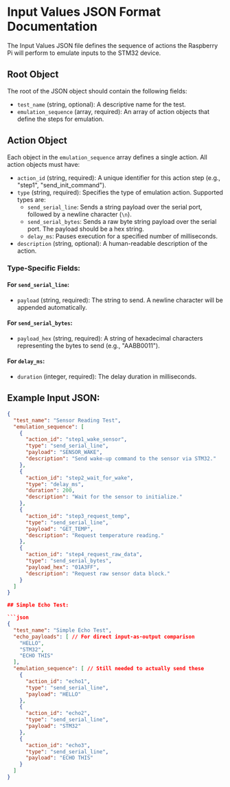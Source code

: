 # Input Values JSON Format Documentation

The Input Values JSON file defines the sequence of actions the Raspberry Pi will perform to emulate inputs to the STM32 device.

## Root Object

The root of the JSON object should contain the following fields:

-   `test_name` (string, optional): A descriptive name for the test.
-   `emulation_sequence` (array, required): An array of action objects that define the steps for emulation.

## Action Object

Each object in the `emulation_sequence` array defines a single action. All action objects must have:

-   `action_id` (string, required): A unique identifier for this action step (e.g., "step1", "send_init_command").
-   `type` (string, required): Specifies the type of emulation action. Supported types are:
    -   `send_serial_line`: Sends a string payload over the serial port, followed by a newline character (`\n`).
    -   `send_serial_bytes`: Sends a raw byte string payload over the serial port. The payload should be a hex string.
    -   `delay_ms`: Pauses execution for a specified number of milliseconds.
-   `description` (string, optional): A human-readable description of the action.

### Type-Specific Fields:

#### For `send_serial_line`:
-   `payload` (string, required): The string to send. A newline character will be appended automatically.

#### For `send_serial_bytes`:
-   `payload_hex` (string, required): A string of hexadecimal characters representing the bytes to send (e.g., "AABB0011").

#### For `delay_ms`:
-   `duration` (integer, required): The delay duration in milliseconds.


## Example Input JSON:

```json
{
  "test_name": "Sensor Reading Test",
  "emulation_sequence": [
    {
      "action_id": "step1_wake_sensor",
      "type": "send_serial_line",
      "payload": "SENSOR_WAKE",
      "description": "Send wake-up command to the sensor via STM32."
    },
    {
      "action_id": "step2_wait_for_wake",
      "type": "delay_ms",
      "duration": 200,
      "description": "Wait for the sensor to initialize."
    },
    {
      "action_id": "step3_request_temp",
      "type": "send_serial_line",
      "payload": "GET_TEMP",
      "description": "Request temperature reading."
    },
    {
      "action_id": "step4_request_raw_data",
      "type": "send_serial_bytes",
      "payload_hex": "01A3FF",
      "description": "Request raw sensor data block."
    }
  ]
}

## Simple Echo Test:

```json
{
  "test_name": "Simple Echo Test",
  "echo_payloads": [ // For direct input-as-output comparison
    "HELLO",
    "STM32",
    "ECHO THIS"
  ],
  "emulation_sequence": [ // Still needed to actually send these
    {
      "action_id": "echo1",
      "type": "send_serial_line",
      "payload": "HELLO"
    },
    {
      "action_id": "echo2",
      "type": "send_serial_line",
      "payload": "STM32"
    },
    {
      "action_id": "echo3",
      "type": "send_serial_line",
      "payload": "ECHO THIS"
    }
  ]
}
